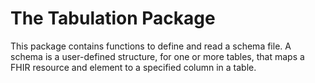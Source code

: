 # The Tabulation Package

This package contains functions to define and read a schema file. A schema is a user-defined structure, for one or more tables, that maps a FHIR resource and element to a specified column in a table.
